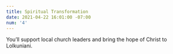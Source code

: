 ```yaml
---
title: Spiritual Transformation
date: 2021-04-22 16:01:00 -07:00
num: '4'
---
```


You’ll support local church leaders and bring the hope of Christ to Lolkuniani.
